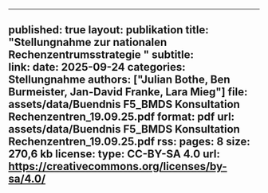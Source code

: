 
---
published: true
layout: publikation
title: "Stellungnahme zur nationalen Rechenzentrumsstrategie "
subtitle:  
link: 
date: 2025-09-24
categories: Stellungnahme
authors: ["Julian Bothe, Ben Burmeister, Jan-David Franke, Lara Mieg"]
file: assets/data/Buendnis F5_BMDS Konsultation Rechenzentren_19.09.25.pdf
    format: pdf
    url: assets/data/Buendnis F5_BMDS Konsultation Rechenzentren_19.09.25.pdf
rss:
pages: 8
size: 270,6 kb
license:
    type: CC-BY-SA 4.0
    url: https://creativecommons.org/licenses/by-sa/4.0/
---

